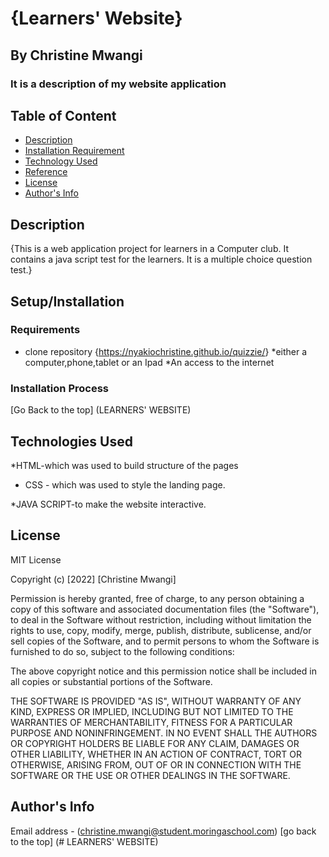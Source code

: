 # {Learners' Website}

## By Christine Mwangi

### It is a description of my website application

## Table of Content

+ [Description](#description)
+ [Installation Requirement](#Installation)
+ [Technology Used](#technology-used)
+ [Reference](#reference)
+ [License](#licence)
+ [Author's Info](#author-info)

## Description

{This is a web application project for learners in a Computer club. It contains a java script test for the learners. It is a multiple choice question test.}

## Setup/Installation

### Requirements

+ clone repository
{<https://nyakiochristine.github.io/quizzie/>}
*either a computer,phone,tablet or an Ipad
*An access to the internet

### Installation Process

[Go Back to the top]
(LEARNERS' WEBSITE)

## Technologies Used

*HTML-which was used to build structure of the pages

+ CSS - which was used to style the landing page.

*JAVA SCRIPT-to make the website interactive.

## License

MIT License

Copyright (c) [2022] [Christine Mwangi]

Permission is hereby granted, free of charge, to any person obtaining a copy
of this software and associated documentation files (the "Software"), to deal
in the Software without restriction, including without limitation the rights
to use, copy, modify, merge, publish, distribute, sublicense, and/or sell
copies of the Software, and to permit persons to whom the Software is
furnished to do so, subject to the following conditions:

The above copyright notice and this permission notice shall be included in all
copies or substantial portions of the Software.

THE SOFTWARE IS PROVIDED "AS IS", WITHOUT WARRANTY OF ANY KIND, EXPRESS OR
IMPLIED, INCLUDING BUT NOT LIMITED TO THE WARRANTIES OF MERCHANTABILITY,
FITNESS FOR A PARTICULAR PURPOSE AND NONINFRINGEMENT. IN NO EVENT SHALL THE
AUTHORS OR COPYRIGHT HOLDERS BE LIABLE FOR ANY CLAIM, DAMAGES OR OTHER
LIABILITY, WHETHER IN AN ACTION OF CONTRACT, TORT OR OTHERWISE, ARISING FROM,
OUT OF OR IN CONNECTION WITH THE SOFTWARE OR THE USE OR OTHER DEALINGS IN THE
SOFTWARE.

## Author's Info

Email address - (christine.mwangi@student.moringaschool.com)
[go back to the top]
(# LEARNERS' WEBSITE)
